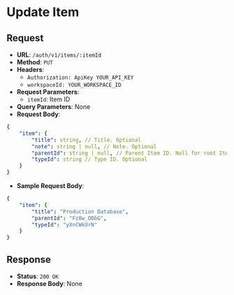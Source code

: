 # Update Item

## Request
* **URL**: `/auth/v1/items/:itemId`
* **Method**: `PUT`
* **Headers**:
    * `Authorization: ApiKey YOUR_API_KEY`
    * `workspaceId: YOUR_WORKSPACE_ID`
* **Request Parameters**:
    * `itemId`: Item ID
* **Query Parameters**: None
* **Request Body**:

```yaml
{
    "item": {
        "title": string, // Title. Optional
        "note": string | null, // Note. Optional
        "parentId": string | null, // Parent Item ID. Null for root Items. Optional
        "typeId": string // Type ID. Optional
    }
}
```

* **Sample Request Body**:
```yaml
{
    "item": {
        "title": "Production Database",
        "parentId": "Fz8w_OObG",
        "typeId": "yXnCWkUrN"
    }
}
```

## Response
* **Status**: `200 OK`
* **Response Body**:
None